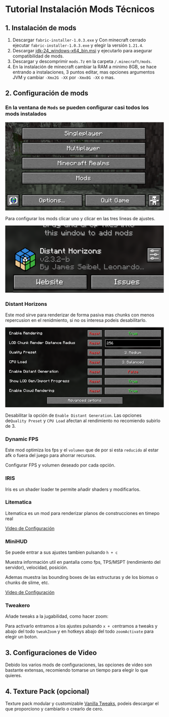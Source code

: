 # Tutorial Instalación Mods Técnicos

## 1. Instalación de mods

1. Descargar `fabric-installer-1.0.3.exe` y Con minecraft cerrado ejecutar `fabric-installer-1.0.3.exe` y elegir la versión `1.21.4`. 
2. Descargar <a href="https://www.oracle.com/es/java/technologies/downloads/#jdk24-windows" target="_blank">jdk-24_windows-x64_bin.msi</a> y ejecutarlo para asegurar compatibilidad de mods. 
3. Descargar y descomprimir `mods.7z` en la carpeta `/.minecraft/mods`.
4. En la instalación de minecraft cambiar la RAM a minimo 8GB, se hace entrando a instalaciones, 3 puntos editar, mas opciones argumentos JVM y cambiar `-Xmx2G -XX` por `-Xmx8G -XX` o mas.

## 2. Configuración de mods

### En la ventana de `Mods` se pueden configurar casi todos los mods instalados

<img src="/imagenes/img_2.png" width="600"/>

Para configurar los mods clicar uno y clicar en las tres lineas de ajustes.

<img src="/imagenes/img_3.png" width="600"/>

### Distant Horizons

Este mod sirve para renderizar de forma pasiva mas chunks con menos repercusion en el renidmiento, si no os interesa
podeis desabilitarlo.


<img src="/imagenes/img_1.png" width="600"/>

Desabilitar la opción de `Enable Distant Generation`. Las opciones de`Quality Preset` y `CPU Load` afectan al rendimiento no recomiendo subirlo de 3.

### Dynamic FPS

Este mod optimiza los fps y el `volumen` que de por si esta `reducido` al estar afk o fuera del juego para ahorrar
recursos.

Configurar FPS y volumen deseado por cada opción.

### IRIS

Iris es un shader loader te permite añadir shaders y modificarlos.

### Litematica

Litematica es un mod para renderizar planos de construcciones en timepo real

[Video de Configuración](https://www.youtube.com/watch?v=0caS6AITTQE)

### MiniHUD

Se puede entrar a sus ajustes tambien pulsando `h + c`

Muestra información util en pantalla como fps, TPS/MSPT (rendimiento del servidor), velocidad, posición.

Ademas muestra las bounding boxes de las estructuras y de los biomas o chunks de slime, etc.

[Video de Configuración](https://www.youtube.com/watch?v=XLoiNwReI8I)

### Tweakero

Añade tweaks a la jugabilidad, como hacer zoom:

Para activarlo entramos a los ajustes pulsando `x + c`entramos a tweaks y abajo del todo `tweakZoom` y en hotkeys abajo
del todo `zoomActivate` para elegir un boton.

## 3. Configuraciones de Video

Debido los varios mods de configuraciones, las opciones de video son bastante extensas, recomiendo tomarse un tiempo
para elegir lo que quieres.

## 4. Texture Pack (opcional)

Texture pack modular y customizable [Vanilla Tweaks](https://vanillatweaks.net/picker/resource-packs/), podeis descargar el que proporciono y cambiarlo o crearlo de cero.

